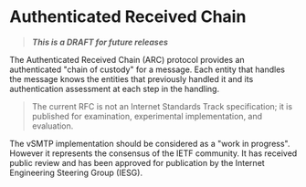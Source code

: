 # Authenticated Received Chain

> ___This is a DRAFT for future releases___

The Authenticated Received Chain (ARC) protocol provides an authenticated "chain of custody" for a message. Each entity that handles the message knows the entities that previously handled it and its authentication assessment at each step in the handling.

> The current RFC is not an Internet Standards Track specification; it is published for examination, experimental implementation, and evaluation.

The vSMTP implementation should be considered as a "work in progress". However it represents the consensus of the IETF community. It has received public review and has been approved for publication by the Internet Engineering Steering Group (IESG).
